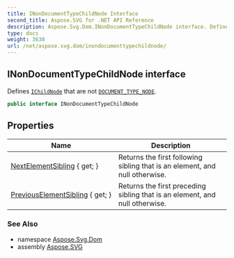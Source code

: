 ```yaml
---
title: INonDocumentTypeChildNode Interface
second_title: Aspose.SVG for .NET API Reference
description: Aspose.Svg.Dom.INonDocumentTypeChildNode interface. Defines IChildNode that are not DOCUMENT_TYPE_NODE
type: docs
weight: 3630
url: /net/aspose.svg.dom/inondocumenttypechildnode/
---
```

## INonDocumentTypeChildNode interface

Defines [`IChildNode`](../ichildnode/) that are not [`DOCUMENT_TYPE_NODE`](../node/document_type_node/).

```csharp
public interface INonDocumentTypeChildNode
```

## Properties

| Name | Description |
| --- | --- |
| [NextElementSibling](../../aspose.svg.dom/inondocumenttypechildnode/nextelementsibling/) { get; } | Returns the first following sibling that is an element, and null otherwise. |
| [PreviousElementSibling](../../aspose.svg.dom/inondocumenttypechildnode/previouselementsibling/) { get; } | Returns the first preceding sibling that is an element, and null otherwise. |

### See Also

* namespace [Aspose.Svg.Dom](../../aspose.svg.dom/)
* assembly [Aspose.SVG](../../)
